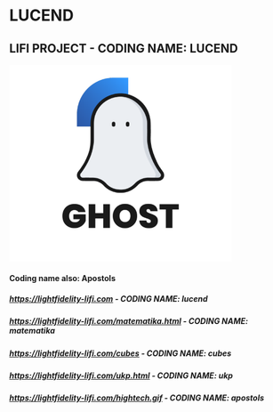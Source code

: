 # LUCEND
## LIFI PROJECT - CODING NAME: LUCEND

<img src="https://github.com/antistereotip/ghost/blob/main/DATA/Ghost.png" width="400" />

#### Coding name also: Apostols

##### https://lightfidelity-lifi.com  -  CODING NAME: lucend
##### https://lightfidelity-lifi.com/matematika.html  -  CODING NAME: matematika
##### https://lightfidelity-lifi.com/cubes  -  CODING NAME: cubes
##### https://lightfidelity-lifi.com/ukp.html  -  CODING NAME: ukp
##### https://lightfidelity-lifi.com/hightech.gif  -  CODING NAME: apostols
